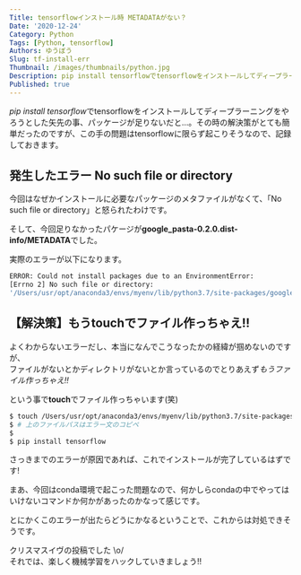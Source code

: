 ```yaml
---
Title: tensorflowインストール時 METADATAがない？
Date: '2020-12-24'
Category: Python
Tags: [Python, tensorflow]
Authors: ゆうぼう
Slug: tf-install-err
Thumbnail: /images/thumbnails/python.jpg
Description: pip install tensorflowでtensorflowをインストールしてディープラーニングをやろうとした矢先の事、パッケージが足りないだと...。その時の解決策がとても簡単だったのですが、この手の問題はtensorflowに限らず起こりそうなので、記録しておきます。
Published: true
---
```


*pip install tensorflow*でtensorflowをインストールしてディープラーニングをやろうとした矢先の事、パッケージが足りないだと...。その時の解決策がとても簡単だったのですが、この手の問題はtensorflowに限らず起こりそうなので、記録しておきます。

## 発生したエラー No such file or directory

今回はなぜかインストールに必要なパッケージのメタファイルがなくて、「No such file or directory」と怒られたわけです。

そして、今回足りなかったパケージが**google_pasta-0.2.0.dist-info/METADATA**でした。

実際のエラーが以下になります。

~~~bash
ERROR: Could not install packages due to an EnvironmentError:
[Errno 2] No such file or directory:
'/Users/usr/opt/anaconda3/envs/myenv/lib/python3.7/site-packages/google_pasta-0.2.0.dist-info/METADATA'
~~~

## 【解決策】もうtouchでファイル作っちゃえ!!

よくわからないエラーだし、本当になんでこうなったかの経緯が掴めないのですが、  
ファイルがないとかディレクトリがないとか言っているのでとりあえず*もうファイル作っちゃえ!!*

という事で**touch**でファイル作っちゃいます(笑)

~~~bash
$ touch /Users/usr/opt/anaconda3/envs/myenv/lib/python3.7/site-packages/google_pasta-0.2.0.dist-info/METADATA
$ # 上のファイルパスはエラー文のコピペ
$
$ pip install tensorflow
~~~

さっきまでのエラーが原因であれば、これでインストールが完了しているはずです!

まあ、今回はconda環境で起こった問題なので、何かしらcondaの中でやってはいけないコマンドか何かがあったのかなって感じです。

とにかくこのエラーが出たらどうにかなるということで、これからは対処できそうです。

クリスマスイヴの投稿でした \o/  
それでは、楽しく機械学習をハックしていきましょう!!
